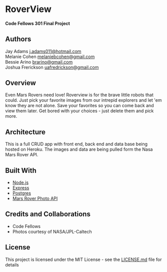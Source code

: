 # RoverView
#### Code Fellows 301 Final Project

## Authors  
Jay Adams           j.adams011@hotmail.com  
Melanie Cohen       melaniebcohen@gmail.com  
Bessie Arino        brarino@gmail.com  
Joshua Frerickson   uafredrickson@gmail.com  

## Overview
Even Mars Rovers need love!  Roverview is for the brave little robots that could. Just pick your favorite images from our intrepid explorers and let 'em know they are not alone. Save your favorites so you can come back and view them later. Get bored with your choices - just delete them and pick more.  

## Architecture
This is a full CRUD app with front end, back end and data base being hosted on Heroku.  The images and data are being pulled form the Nasa Mars Rover API.

## Built With
* [Node.js](https://nodejs.org)
* [Express](https://expressjs.com)
* [Postgres](https://www.postgresql.org)
* [Mars Rover Photo API](https://api.nasa.gov/api.html#MarsPhotos)

## Credits and Collaborations
* Code Fellows
* Photos courtesy of NASA/JPL-Caltech

## License
This project is licensed under the MIT License - see the [LICENSE.md](LICENSE.md) file for details
